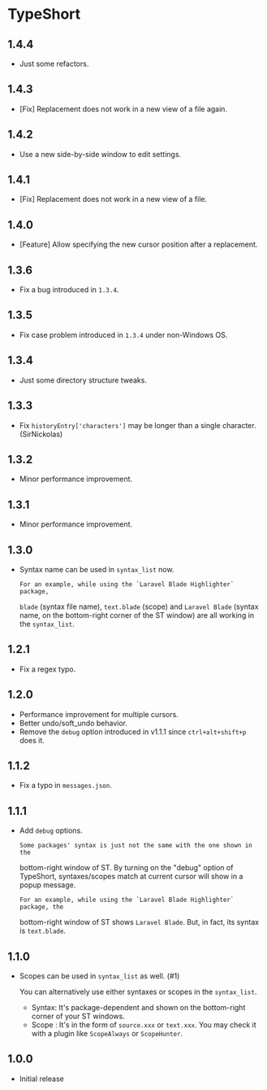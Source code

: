 # TypeShort


## 1.4.4

- Just some refactors.


## 1.4.3

- [Fix] Replacement does not work in a new view of a file again.


## 1.4.2

- Use a new side-by-side window to edit settings.


## 1.4.1

- [Fix] Replacement does not work in a new view of a file.


## 1.4.0

- [Feature] Allow specifying the new cursor position after a replacement.


## 1.3.6

- Fix a bug introduced in `1.3.4`.


## 1.3.5

- Fix case problem introduced in `1.3.4` under non-Windows OS.


## 1.3.4

- Just some directory structure tweaks.


## 1.3.3

- Fix `historyEntry['characters']` may be longer than a single character. (SirNickolas)


## 1.3.2

- Minor performance improvement.


## 1.3.1

- Minor performance improvement.


## 1.3.0

- Syntax name can be used in `syntax_list` now.

      For an example, while using the `Laravel Blade Highlighter` package,
  `blade` (syntax file name), `text.blade` (scope) and `Laravel Blade`
  (syntax name, on the bottom-right corner of the ST window) are all working in
  the `syntax_list`.


## 1.2.1

- Fix a regex typo.


## 1.2.0

- Performance improvement for multiple cursors.
- Better undo/soft_undo behavior.
- Remove the `debug` option introduced in v1.1.1 since `ctrl+alt+shift+p` does it.


## 1.1.2

- Fix a typo in `messages.json`.


## 1.1.1

- Add `debug` options.

      Some packages' syntax is just not the same with the one shown in the
  bottom-right window of ST. By turning on the "debug" option of TypeShort,
  syntaxes/scopes match at current cursor will show in a popup message.

      For an example, while using the `Laravel Blade Highlighter` package, the
  bottom-right window of ST shows `Laravel Blade`. But, in fact, its syntax is
  `text.blade`.


## 1.1.0

- Scopes can be used in `syntax_list` as well. (#1)

  You can alternatively use either syntaxes or scopes in the `syntax_list`.

  - Syntax: It's package-dependent and shown on the bottom-right corner of
            your ST windows.
  - Scope : It's in the form of `source.xxx` or `text.xxx`.
            You may check it with a plugin like `ScopeAlways` or `ScopeHunter`.


## 1.0.0

- Initial release
